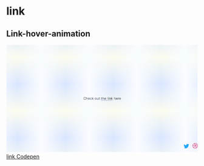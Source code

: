 # link

## Link-hover-animation
![Link-hover-animation](/link/Link-hover-animation/oeKXsnfF8.gif)
[link Сodepen](https://codepen.io/aaroniker/pen/VwjexVy)
